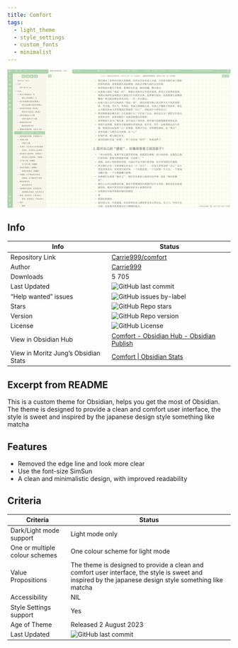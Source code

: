 ```yaml
---
title: Comfort
tags:
  - light_theme
  - style_settings
  - custom_fonts
  - minimalist
---
```


![Comfort Theme Screenshot](https://raw.githubusercontent.com/Carrie999/comfort/refs/heads/main/screenshot-big-bg.png)

## Info

|Info|Status|
|---|---|
|Repository Link|[Carrie999/comfort](https://github.com/Carrie999/comfort)|
|Author|[Carrie999](https://github.com/Carrie999)|
|Downloads|5 705|
|Last Updated|![GitHub last commit](https://img.shields.io/github/last-commit/Carrie999/comfort?color=573E7A&amp;label=last%20update&amp;logo=github&amp;style=for-the-badge)|
|“Help wanted” issues|![GitHub issues by-label](https://img.shields.io/github/issues/Carrie999/comfort/help%20wanted?color=573E7A&amp;logo=github&amp;style=for-the-badge)|
|Stars|![GitHub Repo stars](https://img.shields.io/github/stars/Carrie999/comfort?color=573E7A&amp;logo=github&amp;style=for-the-badge)|
|Version|![GitHub Repo version](https://img.shields.io/github/v/release/Carrie999/comfort?color=573E7A&amp;logo=github&amp;style=for-the-badge&sort=semver)|
|License|![GitHub License](https://img.shields.io/github/license/Carrie999/comfort?style=for-the-badge)|
|View in Obsidian Hub|[Comfort \- Obsidian Hub \- Obsidian Publish](https://publish.obsidian.md/hub/02+-+Community+Expansions/02.05+All+Community+Expansions/Themes/Comfort)|
|View in Moritz Jung’s Obsidian Stats|[Comfort \| Obsidian Stats](https://www.moritzjung.dev/obsidian-stats/themes/comfort/)|

## Excerpt from README

This is a custom theme for Obsidian, helps you get the most of Obsidian. The theme is designed to provide a clean and comfort user interface, the style is sweet and inspired by the japanese design style something like matcha

## Features

- Removed the edge line and look more clear
- Use the font-size SimSun
- A clean and minimalistic design, with improved readability

## Criteria

|Criteria|Status|
|---|---|
|Dark/Light mode support|Light mode only|
|One or multiple colour schemes|One colour scheme for light mode|
|Value Propositions|The theme is designed to provide a clean and comfort user interface, the style is sweet and inspired by the japanese design style something like matcha|
|Accessibility|NIL|
|Style Settings support|Yes|
|Age of Theme|Released 2 August 2023|
|Last Updated|![GitHub last commit](https://img.shields.io/github/last-commit/Carrie999/comfort?color=573E7A&amp;label=last%20update&amp;logo=github&amp;style=for-the-badge)|
